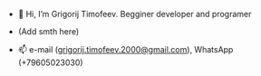- 👋 Hi, I’m Grigorij Timofeev. Begginer developer and programer

- (Add smth here)

- 📫 e-mail (grigorij.timofeev.2000@gmail.com), WhatsApp (+79605023030)

<!---
GrigorijTimofeev/GrigorijTimofeev is a ✨ special ✨ repository because its `README.md` (this file) appears on your GitHub profile.
You can click the Preview link to take a look at your changes.
--->
